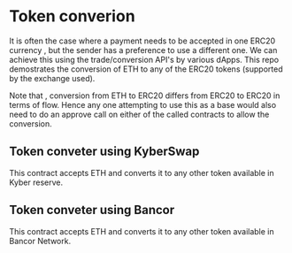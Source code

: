 # Token converion

It is often the case where a payment needs to be accepted in one ERC20 currency , but the sender has a preference to use a different one. We can achieve this using the trade/conversion API's by various dApps. This repo demostrates the conversion of ETH to any of the ERC20 tokens (supported by the exchange used).

Note that , conversion from ETH to ERC20 differs from ERC20 to ERC20 in terms of flow. Hence any one attempting to use this as a base would also need to do an approve call on either of the called contracts to allow the conversion.


## Token conveter using KyberSwap 

This contract accepts ETH and converts it to any other token available in Kyber reserve. 

## Token conveter using Bancor

This contract accepts ETH and converts it to any other token available in Bancor Network.
